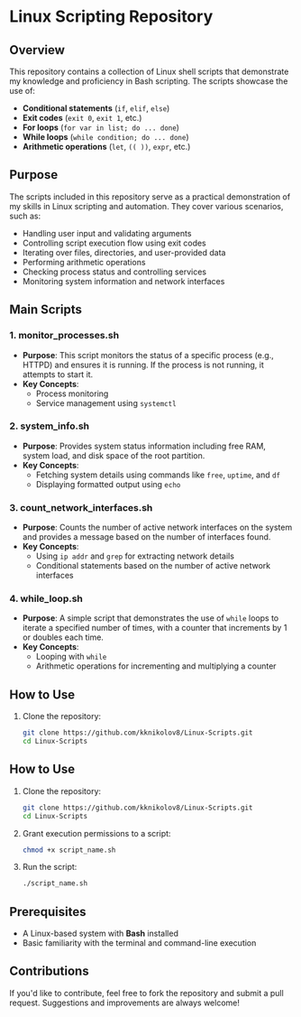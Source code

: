 # Linux Scripting Repository

## Overview
This repository contains a collection of Linux shell scripts that demonstrate my knowledge and proficiency in Bash scripting. The scripts showcase the use of:
- **Conditional statements** (`if`, `elif`, `else`)
- **Exit codes** (`exit 0`, `exit 1`, etc.)
- **For loops** (`for var in list; do ... done`)
- **While loops** (`while condition; do ... done`)
- **Arithmetic operations** (`let`, `(( ))`, `expr`, etc.)

## Purpose
The scripts included in this repository serve as a practical demonstration of my skills in Linux scripting and automation. They cover various scenarios, such as:
- Handling user input and validating arguments
- Controlling script execution flow using exit codes
- Iterating over files, directories, and user-provided data
- Performing arithmetic operations
- Checking process status and controlling services
- Monitoring system information and network interfaces

## Main Scripts

### 1. **monitor_processes.sh**
   - **Purpose**: This script monitors the status of a specific process (e.g., HTTPD) and ensures it is running. If the process is not running, it attempts to start it.
   - **Key Concepts**: 
     - Process monitoring
     - Service management using `systemctl`
   
### 2. **system_info.sh**
   - **Purpose**: Provides system status information including free RAM, system load, and disk space of the root partition.
   - **Key Concepts**: 
     - Fetching system details using commands like `free`, `uptime`, and `df`
     - Displaying formatted output using `echo`

### 3. **count_network_interfaces.sh**
   - **Purpose**: Counts the number of active network interfaces on the system and provides a message based on the number of interfaces found.
   - **Key Concepts**: 
     - Using `ip addr` and `grep` for extracting network details
     - Conditional statements based on the number of active network interfaces

### 4. **while_loop.sh**
   - **Purpose**: A simple script that demonstrates the use of `while` loops to iterate a specified number of times, with a counter that increments by 1 or doubles each time.
   - **Key Concepts**:
     - Looping with `while`
     - Arithmetic operations for incrementing and multiplying a counter

## How to Use
1. Clone the repository:
   ```bash
   git clone https://github.com/kknikolov8/Linux-Scripts.git
   cd Linux-Scripts


## How to Use
1. Clone the repository:
   ```bash
   git clone https://github.com/kknikolov8/Linux-Scripts.git
   cd Linux-Scripts
   ```
2. Grant execution permissions to a script:
   ```bash
   chmod +x script_name.sh
   ```
3. Run the script:
   ```bash
   ./script_name.sh
   ```

## Prerequisites
- A Linux-based system with **Bash** installed
- Basic familiarity with the terminal and command-line execution

## Contributions
If you'd like to contribute, feel free to fork the repository and submit a pull request. Suggestions and improvements are always welcome!
